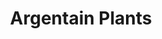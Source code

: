---
title: "Argentain Plants"
url: /octeville-sur-mer/argentain-plants/
shop: centre de jardinage
---